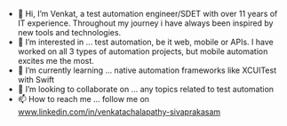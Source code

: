 - 👋 Hi, I’m Venkat, a test automation engineer/SDET with over 11 years of IT experience. 
Throughout my journey i have always been inspired by new tools and technologies. 
- 👀 I’m interested in ... test automation, be it web, mobile or APIs. I have worked on all 3 types of automation projects, but mobile automation excites me the most.
- 🌱 I’m currently learning ... native automation frameworks like XCUITest with Swift
- 💞️ I’m looking to collaborate on ... any topics related to test automation
- 📫 How to reach me ... follow me on www.linkedin.com/in/venkatachalapathy-sivaprakasam

<!---
venkat2789/venkat2789 is a ✨ special ✨ repository because its `README.md` (this file) appears on your GitHub profile.
You can click the Preview link to take a look at your changes.
--->
